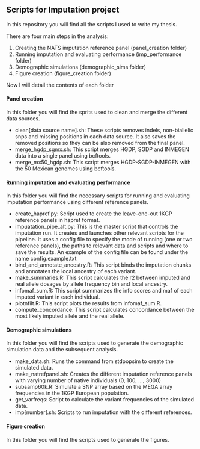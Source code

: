## Scripts for Imputation project

In this repository you will find all the scripts I used to write my thesis.

There are four main steps in the analysis:

1. Creating the NATS imputation reference panel (panel_creation folder)
2. Running imputation and evaluating performance (imp_performance folder)
3. Demographic simulations (demographic_sims folder)
4. Figure creation (figure_creation folder)

Now I will detail the contents of each folder

#### Panel creation

In this folder you will find the sprits used to clean and merge the different data sources.

+ clean[data source name].sh: These scripts removes indels, non-biallelic snps and missing positions in each data source. It also saves the removed positions so they can be also removed from the final panel.
+ merge_hgdp_sgmx.sh: This script merges HGDP, SGDP and INMEGEN data into a single panel using bcftools.
+ merge_mx50_hgdp.sh: This script merges HGDP-SGDP-INMEGEN with the 50 Mexican genomes using bcftools.

#### Running imputation and evaluating performance

In this folder you will find the necessary scripts for running and evaluating imputation performance using different reference panels.

+ create_hapref.py: Script used to create the leave-one-out 1KGP reference panels in hapref format.
+ impuatation_pipe_alt.py: This is the master script that controls the imputation run. It creates and launches other relevant scripts for the pipeline. It uses a config file to specify the mode of running (one or two reference panels), the paths to relevant data and scripts and where to save the results. An example of the config file can be found under the name config.example.txt
+ bind_and_annotate_ancestry.R: This script binds the imputation chunks and annotates the local ancestry of each variant.
+ make_summaries.R: This script calculates the r2 between imputed and real allele dosages by allele frequency bin and local ancestry.
+ infomaf_sum.R: This script summarizes the info scores and maf of each imputed variant in each individual.
+ plotnfilt.R: This script plots the results from infomaf_sum.R.
+ compute_concordance: This script calculates concordance between the most likely imputed allele and the real allele.

#### Demographic simulations

In this folder you will find the scripts used to generate the demographic simulation data and the subsequent analysis.

+ make_data.sh: Runs the command from stdpopsim to create the simulated data.
+ make_natrefpanel.sh: Creates the different imputation reference panels with varying number of native individuals (0, 100, ..., 3000)
+ subsamp60k.R: Simulate a SNP array based on the MEGA array frequencies in the 1KGP European population.
+ get_varfreqs: Script to calculate the variant frequencies of the simulated data.
+ imp[number].sh: Scripts to run imputation with the different references. 

#### Figure creation

In this folder you will find the scripts used to generate the figures.

